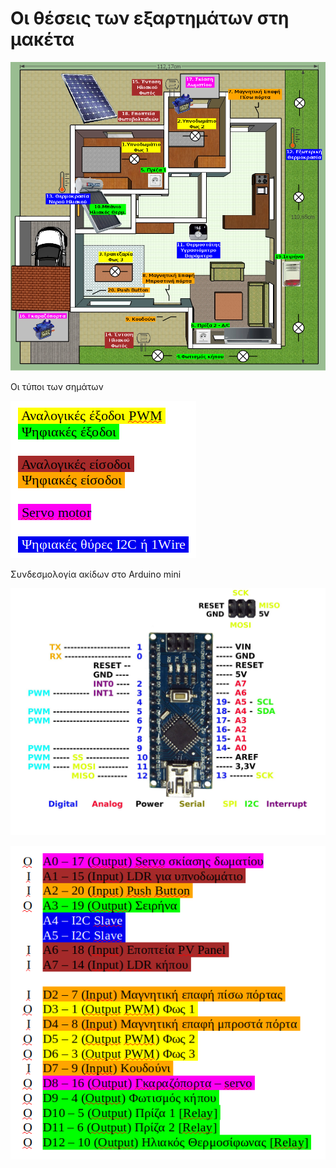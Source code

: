 Οι θέσεις των εξαρτημάτων στη μακέτα
====================================
![alt text](https://github.com/stav98/UrsaRobotics_SmartHome/blob/master/images/maketa_nodim_katopsi1.png)

Οι τύποι των σημάτων

![alt text](https://github.com/stav98/UrsaRobotics_SmartHome/blob/master/images/signal_types.png)

Συνδεσμολογία ακίδων στο Arduino mini

![alt text](https://github.com/stav98/UrsaRobotics_SmartHome/blob/master/images/ArduinoNano_Pinout.jpg)

![alt text](https://github.com/stav98/UrsaRobotics_SmartHome/blob/master/images/arduino_pin_connections.png)
